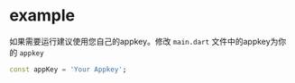 # example

如果需要运行建议使用您自己的appkey。修改 `main.dart` 文件中的appkey为你的 `appkey`

```dart
const appKey = 'Your Appkey';
```